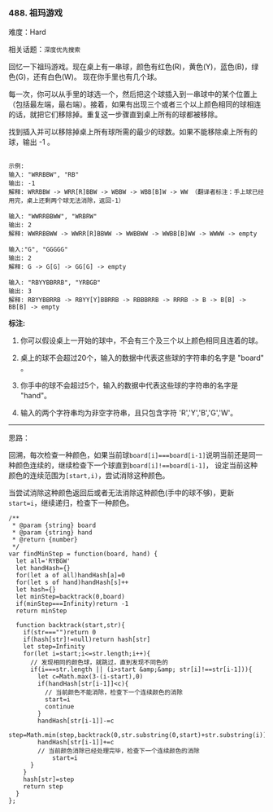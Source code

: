 ### 488. 祖玛游戏

难度：Hard

相关话题：`深度优先搜索`

回忆一下祖玛游戏。现在桌上有一串球，颜色有红色(R)，黄色(Y)，蓝色(B)，绿色(G)，还有白色(W)。 现在你手里也有几个球。



每一次，你可以从手里的球选一个，然后把这个球插入到一串球中的某个位置上（包括最左端，最右端）。接着，如果有出现三个或者三个以上颜色相同的球相连的话，就把它们移除掉。重复这一步骤直到桌上所有的球都被移除。



找到插入并可以移除掉桌上所有球所需的最少的球数。如果不能移除桌上所有的球，输出 -1 。



```

示例:
输入: "WRRBBW", "RB" 
输出: -1 
解释: WRRBBW -> WRR[R]BBW -> WBBW -> WBB[B]W -> WW （翻译者标注：手上球已经用完，桌上还剩两个球无法消除，返回-1）

输入: "WWRRBBWW", "WRBRW" 
输出: 2 
解释: WWRRBBWW -> WWRR[R]BBWW -> WWBBWW -> WWBB[B]WW -> WWWW -> empty

输入:"G", "GGGGG" 
输出: 2 
解释: G -> G[G] -> GG[G] -> empty 

输入: "RBYYBBRRB", "YRBGB" 
输出: 3 
解释: RBYYBBRRB -> RBYY[Y]BBRRB -> RBBBRRB -> RRRB -> B -> B[B] -> BB[B] -> empty 
```


**标注:** 




1. 你可以假设桌上一开始的球中，不会有三个及三个以上颜色相同且连着的球。

2. 桌上的球不会超过20个，输入的数据中代表这些球的字符串的名字是 "board" 。

3. 你手中的球不会超过5个，输入的数据中代表这些球的字符串的名字是 "hand"。

4. 输入的两个字符串均为非空字符串，且只包含字符 &#39;R&#39;,&#39;Y&#39;,&#39;B&#39;,&#39;G&#39;,&#39;W&#39;。






-----

思路：

回溯，每次检查一种颜色，如果当前球`board[i]===board[i-1]`说明当前还是同一种颜色连续的，继续检查下一个球直到`board[i]!==board[i-1]`，
设定当前这种颜色的连续范围为`[start,i)`，尝试消除这种颜色。

当尝试消除这种颜色返回后或者无法消除这种颜色(手中的球不够)，更新`start=i`，继续递归，检查下一种颜色。

```
/**
 * @param {string} board
 * @param {string} hand
 * @return {number}
 */
var findMinStep = function(board, hand) {
  let all='RYBGW'
  let handHash={}
  for(let a of all)handHash[a]=0
  for(let s of hand)handHash[s]++
  let hash={}
  let minStep=backtrack(0,board)
  if(minStep===Infinity)return -1
  return minStep
  
  function backtrack(start,str){
    if(str==="")return 0
    if(hash[str]!=null)return hash[str]
    let step=Infinity
    for(let i=start;i<=str.length;i++){
      // 发现相同的颜色球，就跳过，直到发现不同色的
      if(i===str.length || (i>start &amp;&amp; str[i]!==str[i-1])){
        let c=Math.max(3-(i-start),0)
        if(handHash[str[i-1]]<c){
          // 当前颜色不能消除，检查下一个连续颜色的消除
          start=i
          continue
        }
        handHash[str[i-1]]-=c
        step=Math.min(step,backtrack(0,str.substring(0,start)+str.substring(i))+c)
        handHash[str[i-1]]+=c   
        // 当前颜色消除已经处理完毕，检查下一个连续颜色的消除
		    start=i     
      }
    }
    hash[str]=step
    return step
  }
};
```

